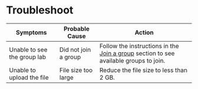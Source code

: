 # Troubleshoot

| **Symptoms**                | **Probable Cause**   | **Action**                                                                                       |
| --------------------------- | -------------------- | ------------------------------------------------------------------------------------------------ |
| Unable to see the group lab | Did not join a group | Follow the instructions in the [Join a group](task3.md) section to see available groups to join. |
| Unable to upload the file   | File size too large  | Reduce the file size to less than 2 GB.                                                          |
